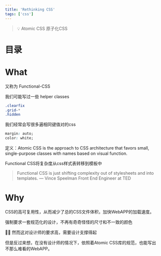 ```yaml
---
title: 'Rethinking CSS'
tags: ['css']
---
```


> 💡 Atomic CSS 原子化CSS

# 目录
# What

又称为 Functional-CSS

我们可能写过一些 helper classes

```css
.clearfix
.grid-*
.hidden
```

我们经常会写很多遍相同键值对的css

```css
margin: auto;
color: white;
```

定义：Atomic CSS is the approach to CSS architecture that favors small, single-purpose classes with names based on visual function.

Functional CSS将复杂度从css样式表转移到模板中

> Functional CSS is just shifting complexity out of stylesheets and into templates. — Vince Speelman Front End Engineer at TED
> 

# Why

CSS的高可复用性，从而减少了总的CSS文件体积，加快WebAPP的加载速度。

强制要求一套规范化的设计，不再有奇奇怪怪的尺寸和不一致的颜色

<aside>
🤷‍♂️ 然而这对设计师的要求高，需要设计支撑得起

</aside>

但是反过来想，在没有设计师的情况下，依照着Atomic CSS库的规范，也能写出不那么难看的WebAPP。